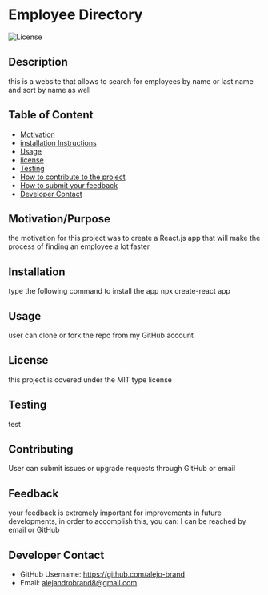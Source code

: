 # Employee Directory
![License](https://img.shields.io/badge/license-MIT-informational.svg)

## Description
this is a website that allows to search for employees by name or last name and sort by name as well

## Table of Content

* [Motivation](#Motivation/Purpose)
* [installation Instructions](#Installation)
* [Usage](#Usage)
* [license](#License)
* [Testing](#Testing)
* [How to contribute to the project](#Contributing)
* [How to submit your feedback](#Feedback)
* [Developer Contact](#Developer-Contact)

## Motivation/Purpose
the motivation for this project was to create a React.js app that will make the process of finding an employee a lot faster

## Installation
type the following command to install the app
npx create-react app 

## Usage
user can clone or fork the repo from my GitHub account

## License

this project is covered under the MIT type license

## Testing  
test

## Contributing
User can submit issues or upgrade requests through GitHub or email

## Feedback
your feedback is extremely important for improvements in future developments, in order to accomplish this, you can:
I can be reached by email or GitHub

## Developer Contact
* GitHub Username: https://github.com/alejo-brand
* Email: alejandrobrand8@gmail.com
    
    
